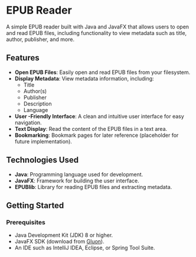 # EPUB Reader

A simple EPUB reader built with Java and JavaFX that allows users to open and read EPUB files, including functionality to view metadata such as title, author, publisher, and more.

## Features

- **Open EPUB Files**: Easily open and read EPUB files from your filesystem.
- **Display Metadata**: View metadata information, including:
  - Title
  - Author(s)
  - Publisher
  - Description
  - Language
- **User -Friendly Interface**: A clean and intuitive user interface for easy navigation.
- **Text Display**: Read the content of the EPUB files in a text area.
- **Bookmarking**: Bookmark pages for later reference (placeholder for future implementation).

## Technologies Used

- **Java**: Programming language used for development.
- **JavaFX**: Framework for building the user interface.
- **EPUBlib**: Library for reading EPUB files and extracting metadata.

## Getting Started

### Prerequisites

- Java Development Kit (JDK) 8 or higher.
- JavaFX SDK (download from [Gluon](https://gluonhq.com/products/javafx/)).
- An IDE such as IntelliJ IDEA, Eclipse, or Spring Tool Suite.
